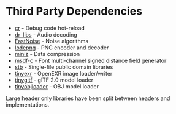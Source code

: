 # Third Party Dependencies
 * [cr](https://github.com/fungos/cr) - Debug code hot-reload
 * [dr_libs](https://github.com/mackron/dr_libs) - Audio decoding
 * [FastNoise](https://github.com/Auburns/FastNoise) - Noise algorithms
 * [lodepng](https://github.com/lvandeve/lodepng) - PNG encoder and decoder
 * [miniz](https://github.com/richgel999/miniz) - Data compression
 * [msdf-c](https://github.com/exezin/msdf-c) - Font multi-channel signed distance field generator
 * [stb](https://github.com/nothings/stb) - Single-file public domain libraries
 * [tinyexr](https://github.com/syoyo/tinyexr) - OpenEXR image loader/writer
 * [tinygltf](https://github.com/syoyo/tinygltf) - glTF 2.0 model loader
 * [tinyobjloader](https://github.com/syoyo/tinyobjloader) - OBJ model loader

Large header only libraries have been split between headers and implementations.
